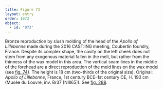 ```yaml
---
title: Figure 73
layout: entry
order: 1073
object:
  - id: "073"
---
```


Bronze reproduction by slush molding of the head of the *Apollo of Lillebonne* made during the 2016 CAST:ING meeting, Coubertin foundry, France. Despite its complex shape, the cavity on the left cheek does not stem from any exogenous material fallen in the melt, but rather from the thinness of the wax model in this area. The vertical seam lines in the middle of the forehead are a direct reproduction of the mold lines on the wax model (see [fig. 74](/visual-atlas/074/)). The height is 18 cm (two-thirds of the original size). Original: *Apollo of Lillebonne*, France, 1st century BCE–1st century CE, H. 193 cm (Musée du Louvre, inv. Br37 [NIII65]). See [fig. 288](/visual-atlas/288/).
